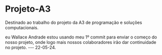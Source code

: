 # Projeto-A3
Destinado ao trabalho do projeto da A3 de programação e soluções computacionais.

eu Wallace Andrade estou usando meu 1º commit para enviar o começo do nosso projeto, onde logo mais nossos colaboradores irão dar continuidade no projeto.
--- 22-05-24.



